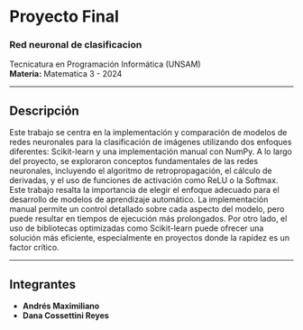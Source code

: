 # Proyecto Final

### Red neuronal de clasificacion

Tecnicatura en Programación Informática (UNSAM)  
**Materia:** Matematica 3 - 2024

---

## Descripción

Este trabajo se centra en la implementación y comparación de modelos de redes neuronales para la clasificación de imágenes utilizando dos enfoques diferentes: Scikit-learn y una implementación manual con NumPy. A lo largo del proyecto, se exploraron conceptos fundamentales de las redes neuronales, incluyendo el algoritmo de retropropagación, el cálculo de derivadas, y el uso de funciones de activación como ReLU o la Softmax.
Este trabajo resalta la importancia de elegir el enfoque adecuado para el desarrollo de modelos de aprendizaje automático. La implementación manual permite un control detallado sobre cada aspecto del modelo, pero puede resultar en tiempos de ejecución más prolongados. Por otro lado, el uso de bibliotecas optimizadas como Scikit-learn puede ofrecer una solución más eficiente, especialmente en proyectos donde la rapidez es un factor crítico.

---

## Integrantes

- **Andrés Maximiliano**
- **Dana Cossettini Reyes**

